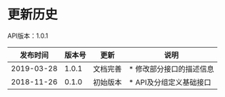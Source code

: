 # 更新历史 #
API版本：1.0.1

|发布时间|版本号|更新|说明|
|---|---|---|---|
|2019-03-28|1.0.1|文档完善|* 修改部分接口的描述信息|
|2018-11-26|0.1.0|初始版本|* API及分组定义基础接口|
